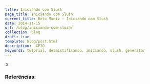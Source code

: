 ```yaml
---
title: Iniciando com Slush
page_title: Iniciando com Slush
current_title: Beto Muniz — Iniciando com Slush
date: 2014-11-15
url: /blog/iniciando-com-slush/
collection: blog
draft: true
template: blog/post.html
description:  XPTO
keywords: tutorial, desmistificando, iniciando, slush, generator
---
```


&#10017;

### Referências:
